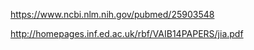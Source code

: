 https://www.ncbi.nlm.nih.gov/pubmed/25903548

http://homepages.inf.ed.ac.uk/rbf/VAIB14PAPERS/jia.pdf
